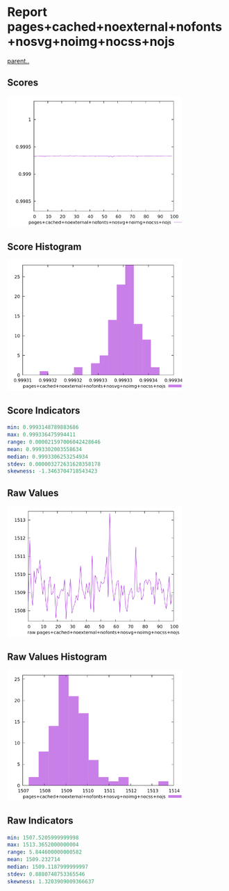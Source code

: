 # Report pages+cached+noexternal+nofonts+nosvg+noimg+nocss+nojs

[parent..](./..)  


## Scores

![score](./score.png)  

## Score Histogram

![hist](./hist.png)  

## Score Indicators

```yaml
min: 0.9993148789883686
max: 0.999336475994411
range: 0.000021597006042428646
mean: 0.9993302003558634
median: 0.9993306253254934
stdev: 0.000003272631628358178
skewness: -1.3463704718543423

```

## Raw Values

![raw](./raw.png)  

## Raw Values Histogram

![raw hist](./raw_hist.png)  

## Raw Indicators

```yaml
min: 1507.5205999999998
max: 1513.3652000000004
range: 5.844600000000582
mean: 1509.232714
median: 1509.1187999999997
stdev: 0.8880748753365546
skewness: 1.3203909009366637

```

<style>
  img {
    max-width: 80%;
  }
</style>
      
